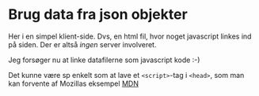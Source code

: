 # Brug data fra json objekter

Her i en simpel klient-side. Dvs, en html fil, hvor noget javascript linkes ind på siden. Der er altså _ingen_ server involveret.

Jeg forsøger nu at linke datafilerne som javascript kode :-)

Det kunne være sp enkelt som at lave et `<script>`-tag i `<head>`, som man kan forvente af Mozillas eksempel [MDN <script> element](https://developer.mozilla.org/en-US/docs/Web/HTML/Element/script#embedding_data_in_html)

Når man gerne vil indlæse data i eksterne filer, løber man ind i begrænsninger der lavet på breowseren, så en side ikke giver adgang til at læse og skrive direkte på filsystemet.
Der er betydelige sikkerhedsmessige problemer hvis det er muligt, og man kan sikkert finde mange eksempler på at tidligere _har_ kunnet lade sig gøre. I dag falder dette ind under CORS _(Cross-origin Resource Sharing)_. Lidt misvisende, fordi det hele jo er på den samme maskine; det lokale filsystem. Men det anses altså som lige så usikert som at hente scripts fra andre servere. Nok med rette. Se 
* [Wikipedia](https://en.wikipedia.org/wiki/Cross-origin_resource_sharing), 
* [MDN](https://developer.mozilla.org/en-US/docs/Web/HTTP/CORS), 
* [Exploiting CORS misconfigurations](https://infosecwriteups.com/exploiting-cors-misconfigurations-ffb538698600), 
* [Exploiting CORS – How to Pentest Cross-Origin Resource Sharing Vulnerabilities](https://www.freecodecamp.org/news/exploiting-cors-guide-to-pentesting/).